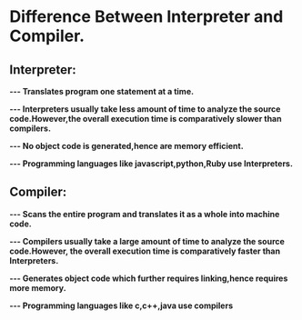 # Difference Between Interpreter and Compiler.

## Interpreter:

**--- Translates program one statement at a time.**

**--- Interpreters usually take less amount of time to analyze the source code.However,the overall execution time is comparatively slower than compilers.**

**--- No object code is generated,hence are memory efficient.**

**--- Programming languages like javascript,python,Ruby use Interpreters.**

## Compiler:

**--- Scans the entire program and translates it as a whole into machine code.**

**--- Compilers usually take a large amount of time to analyze the source code.However, the overall execution time is comparatively faster than Interpreters.**

**--- Generates object code which further requires linking,hence requires more memory.**

**--- Programming languages like c,c++,java use compilers**
